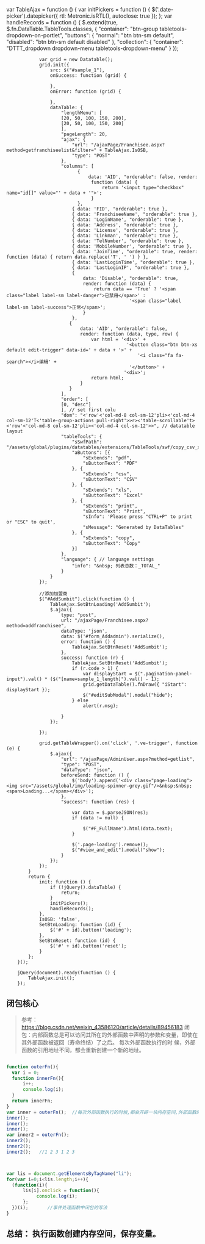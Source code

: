   var TableAjax = function () {
            var initPickers = function () {
                $('.date-picker').datepicker({
                    rtl: Metronic.isRTL(),
                    autoclose: true
                });
            };
            var handleRecords = function () {
                $.extend(true, $.fn.DataTable.TableTools.classes, {
                    "container": "btn-group tabletools-dropdown-on-portlet",
                    "buttons": {
                        "normal": "btn btn-sm default",
                        "disabled": "btn btn-sm default disabled"
                    },
                    "collection": {
                        "container": "DTTT_dropdown dropdown-menu tabletools-dropdown-menu"
                    }
                });

                var grid = new Datatable();
                grid.init({
                    src: $("#sample_1"),
                    onSuccess: function (grid) {

                    },
                    onError: function (grid) {

                    },
                    dataTable: {
                        "lengthMenu": [
                        [20, 50, 100, 150, 200],
                        [20, 50, 100, 150, 200]
                        ],
                        "pageLength": 20,
                        "ajax": {
                            "url": "/ajaxPage/Franchisee.aspx?method=getfranchiseelist&filter=" + TableAjax.IsOSB,
                            "type": "POST"
                        },
                        "columns": [
                              {
                                  data: 'AID', "orderable": false, render:
                                   function (data) {
                                       return '<input type="checkbox" name="id[]" value="' + data + '">';
                                   }
                              },
                            { data: 'FID', "orderable": true },
                            { data: 'FranchiseeName', "orderable": true },
                            { data: 'LoginName', "orderable": true },
                            { data: 'Address', "orderable": true },
                            { data: 'License', "orderable": true },
                            { data: 'Linkman', "orderable": true },
                            { data: 'TelNumber', "orderable": true },
                            { data: 'MobileNumber', "orderable": true },
                            { data: 'JoinTime', "orderable": true, render: function (data) { return data.replace('T', ' ') } },
                            { data: 'LastLoginTime', "orderable": true },
                            { data: 'LastLoginIP', "orderable": true },
                            {
                                data: 'Disable', "orderable": true,
                                render: function (data) {
                                    return data == 'True' ? '<span class="label label-sm label-danger">已禁用</span>' :
                                                 '<span class="label label-sm label-success">正常</span>';
                                }
                            },
                           {
                               data: 'AID', "orderable": false,
                               render: function (data, type, row) {
                                   var html = '<div>' +
                                                '<button class="btn btn-xs default edit-trigger" data-id=' + data + '>' +
                                                    '<i class="fa fa-search"></i>编辑' +
                                                 '</button>' +
                                               '<div>';
                                   return html;
                               }
                           }
                        ],
                        "order": [
                        [0, "desc"]
                        ], // set first colu
                        "dom": "<'row'<'col-md-8 col-sm-12'pli><'col-md-4 col-sm-12'T<'table-group-actions pull-right'>>r><'table-scrollable't><'row'<'col-md-8 col-sm-12'pli><'col-md-4 col-sm-12'>>", // datatable layout
                        "tableTools": {
                            "sSwfPath": "/assets/global/plugins/datatables/extensions/TableTools/swf/copy_csv_xls_pdf.swf",
                            "aButtons": [{
                                "sExtends": "pdf",
                                "sButtonText": "PDF"
                            }, {
                                "sExtends": "csv",
                                "sButtonText": "CSV"
                            }, {
                                "sExtends": "xls",
                                "sButtonText": "Excel"
                            }, {
                                "sExtends": "print",
                                "sButtonText": "Print",
                                "sInfo": 'Please press "CTRL+P" to print or "ESC" to quit',
                                "sMessage": "Generated by DataTables"
                            }, {
                                "sExtends": "copy",
                                "sButtonText": "Copy"
                            }]
                        },
                        "language": { // language settings
                            "info": "&nbsp; 列表总数：_TOTAL_"
                        }
                    }
                });

                //添加加盟商
                $("#AddSumbit").click(function () {
                    TableAjax.SetBtnLoading('AddSumbit');
                    $.ajax({
                        type: "post",
                        url: "/ajaxPage/Franchisee.aspx?method=addfranchisee",
                        dataType: 'json',
                        data: $('#form_Addadmin').serialize(),
                        error: function () {
                            TableAjax.SetBtnReset('AddSumbit');
                        },
                        success: function (r) {
                            TableAjax.SetBtnReset('AddSumbit');
                            if (r.code > 1) {
                                var displayStart = $(".pagination-panel-input").val() * ($("[name=sample_1_length]").val() - 1);
                                grid.getDataTable().fnDraw({ "iStart": displayStart });
                                $("#editSubModal").modal("hide");
                            } else
                                alert(r.msg);

                        }
                    });

                });

                grid.getTableWrapper().on('click', '.ve-trigger', function (e) {
                    $.ajax({
                        "url": "/ajaxPage/AdminUser.aspx?method=getlist",
                        "type": "POST",
                        "dataType": "json",
                        beforeSend: function () {
                            $('body').append('<div class="page-loading"><img src="/assets/global/img/loading-spinner-grey.gif"/>&nbsp;&nbsp;<span>Loading...</span></div>');
                        },
                        "success": function (res) {

                            var data = $.parseJSON(res);
                            if (data != null) {

                                $("#F_FullName").html(data.text);
                            }

                            $('.page-loading').remove();
                            $("#view_and_edit").modal("show");
                        }
                    });
                });
            }
            return {
                init: function () {
                    if (!jQuery().dataTable) {
                        return;
                    }
                    initPickers();
                    handleRecords();
                },
                IsOSB: 'false',
                SetBtnLoading: function (id) {
                    $('#' + id).button('loading');
                },
                SetBtnReset: function (id) {
                    $('#' + id).button('reset');
                }
            };
        }();

        jQuery(document).ready(function () {
            TableAjax.init();
        });

## 闭包核心
>参考：https://blog.csdn.net/weixin_43586120/article/details/89456183
闭包：内部函数总是可以访问其所在的外部函数中声明的参数和变量，即使在其外部函数被返回（寿命终结）了之后。
每次外部函数执行的时 候，外部函数的引用地址不同，都会重新创建一个新的地址。
```js

function outerFn(){
  var i = 0; 
  function innerFn(){
      i++;
      console.log(i);
  }
  return innerFn;
}
var inner = outerFn();  //每次外部函数执行的时候,都会开辟一块内存空间,外部函数的地址不同，都会重新创建一个新的地址
inner();
inner();
inner();
var inner2 = outerFn();
inner2();
inner2();
inner2();   //1 2 3 1 2 3



var lis = document.getElementsByTagName("li");
for(var i=0;i<lis.length;i++){
  (function(i){
      lis[i].onclick = function(){
           console.log(i);
      };
  })(i);       //事件处理函数中闭包的写法
} 
```
## 总结： 执行函数创建内存空间，保存变量。
